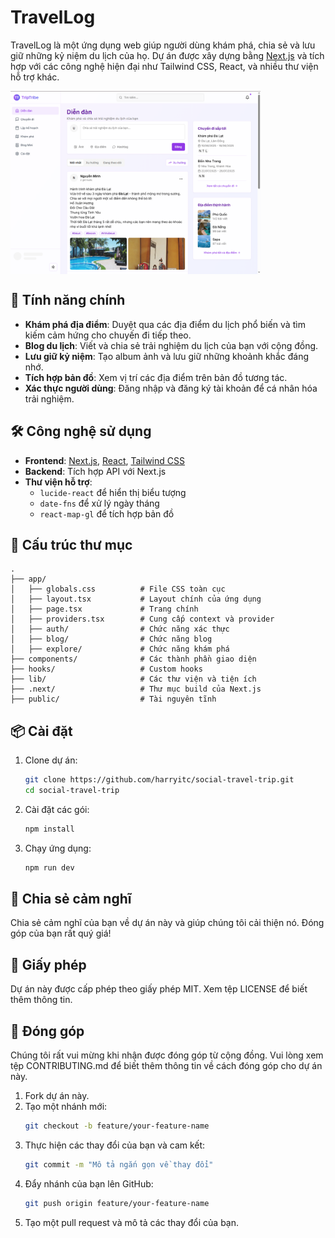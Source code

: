 # TravelLog

TravelLog là một ứng dụng web giúp người dùng khám phá, chia sẻ và lưu giữ những kỷ niệm du lịch của họ. Dự án được xây dựng bằng [Next.js](https://nextjs.org/) và tích hợp với các công nghệ hiện đại như Tailwind CSS, React, và nhiều thư viện hỗ trợ khác.

<div>
    <img align="center" width="400" src="demo/home.png" />
</div>

## 🚀 Tính năng chính

- **Khám phá địa điểm**: Duyệt qua các địa điểm du lịch phổ biến và tìm kiếm cảm hứng cho chuyến đi tiếp theo.
- **Blog du lịch**: Viết và chia sẻ trải nghiệm du lịch của bạn với cộng đồng.
- **Lưu giữ kỷ niệm**: Tạo album ảnh và lưu giữ những khoảnh khắc đáng nhớ.
- **Tích hợp bản đồ**: Xem vị trí các địa điểm trên bản đồ tương tác.
- **Xác thực người dùng**: Đăng nhập và đăng ký tài khoản để cá nhân hóa trải nghiệm.

## 🛠️ Công nghệ sử dụng

- **Frontend**: [Next.js](https://nextjs.org/), [React](https://reactjs.org/), [Tailwind CSS](https://tailwindcss.com/)
- **Backend**: Tích hợp API với Next.js
- **Thư viện hỗ trợ**:
  - `lucide-react` để hiển thị biểu tượng
  - `date-fns` để xử lý ngày tháng
  - `react-map-gl` để tích hợp bản đồ

## 📂 Cấu trúc thư mục


```plaintext
.
├── app/
│   ├── globals.css          # File CSS toàn cục
│   ├── layout.tsx           # Layout chính của ứng dụng
│   ├── page.tsx             # Trang chính
│   ├── providers.tsx        # Cung cấp context và provider
│   ├── auth/                # Chức năng xác thực
│   ├── blog/                # Chức năng blog
│   ├── explore/             # Chức năng khám phá
├── components/              # Các thành phần giao diện
├── hooks/                   # Custom hooks
├── lib/                     # Các thư viện và tiện ích
├── .next/                   # Thư mục build của Next.js
├── public/                  # Tài nguyên tĩnh
```

## 📦 Cài đặt

1. Clone dự án:
   ```bash
   git clone https://github.com/harryitc/social-travel-trip.git
   cd social-travel-trip
   ```

2. Cài đặt các gói:
   ```bash
   npm install
   ```

3. Chạy ứng dụng:
   ```bash
   npm run dev
   ```

## 🤝 Chia sẻ cảm nghĩ

Chia sẻ cảm nghĩ của bạn về dự án này và giúp chúng tôi cải thiện nó. Đóng góp của bạn rất quý giá!

## 📝 Giấy phép

Dự án này được cấp phép theo giấy phép MIT. Xem tệp LICENSE để biết thêm thông tin.

## 🤝 Đóng góp

Chúng tôi rất vui mừng khi nhận được đóng góp từ cộng đồng. Vui lòng xem tệp CONTRIBUTING.md để biết thêm thông tin về cách đóng góp cho dự án này.
1. Fork dự án này.
2. Tạo một nhánh mới:
   ```bash
   git checkout -b feature/your-feature-name
   ```
3. Thực hiện các thay đổi của bạn và cam kết:
   ```bash
   git commit -m "Mô tả ngắn gọn về thay đổi"
   ```
4. Đẩy nhánh của bạn lên GitHub:
   ```bash
   git push origin feature/your-feature-name
   ```
5. Tạo một pull request và mô tả các thay đổi của bạn.
